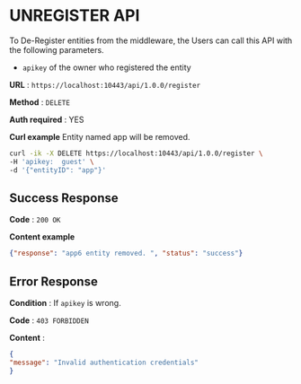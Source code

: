 # UNREGISTER API

To De-Register entities from the middleware, the Users can call this API with the following parameters.

* `apikey` of the owner who registered the entity


**URL** : `https://localhost:10443/api/1.0.0/register`

**Method** : `DELETE`

**Auth required** : YES

**Curl example**
Entity named app will be removed.

```bash
curl -ik -X DELETE https://localhost:10443/api/1.0.0/register \
-H 'apikey:  guest' \
-d '{"entityID": "app"}'
```
## Success Response

**Code** : `200 OK`

**Content example**

```json
{"response": "app6 entity removed. ", "status": "success"}
```
## Error Response

**Condition** : If `apikey` is wrong.

**Code** : `403 FORBIDDEN`

**Content** :

```json
{
"message": "Invalid authentication credentials"
}
```
